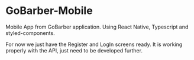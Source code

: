 # GoBarber-Mobile
Mobile App from GoBarber application. Using React Native, Typescript and styled-components. 

For now we just have the Register and LogIn screens ready. 
It is working properly with the API, just need to be developed further.
